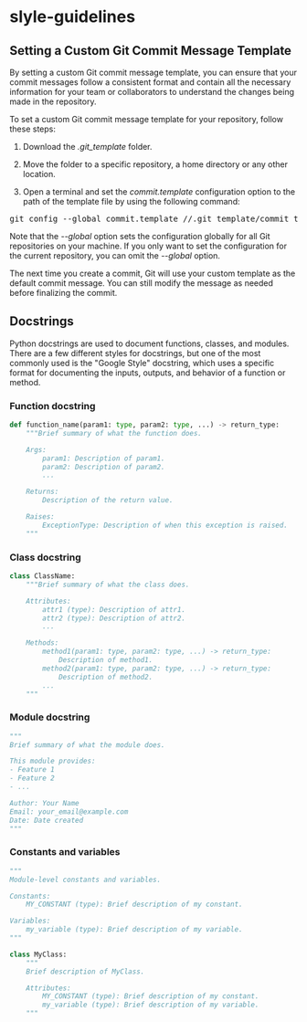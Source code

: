 # slyle-guidelines


## Setting a Custom Git Commit Message Template
By setting a custom Git commit message template, you can ensure that your commit messages follow a consistent format and contain all the necessary information for your team or collaborators to understand the changes being made in the repository.

To set a custom Git commit message template for your repository, follow these steps:

1. Download the *.git_template* folder.

2. Move the folder to a specific repository, a home directory or any other location.

3. Open a terminal and set the *commit.template* configuration option to the path of the template file by using the following command:

<pre>
git config --global commit.template /<path_to_the_folder>/.git_template/commit_template.txt 
</pre>

Note that the *--global* option sets the configuration globally for all Git repositories on your machine. If you only want to set the configuration for the current repository, you can omit the *--global* option.

The next time you create a commit, Git will use your custom template as the default commit message. You can still modify the message as needed before finalizing the commit.


## Docstrings
Python docstrings are used to document functions, classes, and modules. There are a few different styles for docstrings, but one of the most commonly used is the "Google Style" docstring, which uses a specific format for documenting the inputs, outputs, and behavior of a function or method.

### Function docstring
```python
def function_name(param1: type, param2: type, ...) -> return_type:
    """Brief summary of what the function does.

    Args:
        param1: Description of param1.
        param2: Description of param2.
        ...

    Returns:
        Description of the return value.

    Raises:
        ExceptionType: Description of when this exception is raised.
    """
```

### Class docstring
```python
class ClassName:
    """Brief summary of what the class does.

    Attributes:
        attr1 (type): Description of attr1.
        attr2 (type): Description of attr2.
        ...

    Methods:
        method1(param1: type, param2: type, ...) -> return_type:
            Description of method1.
        method2(param1: type, param2: type, ...) -> return_type:
            Description of method2.
        ...
    """
```

### Module docstring
```python
"""
Brief summary of what the module does.

This module provides:
- Feature 1
- Feature 2
- ...

Author: Your Name
Email: your_email@example.com
Date: Date created
"""
```

### Constants and variables
```python
"""
Module-level constants and variables.

Constants:
    MY_CONSTANT (type): Brief description of my constant.

Variables:
    my_variable (type): Brief description of my variable.
"""
```

```python
class MyClass:
    """
    Brief description of MyClass.

    Attributes:
        MY_CONSTANT (type): Brief description of my constant.
        my_variable (type): Brief description of my variable.
    """
```
